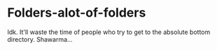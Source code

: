 # Folders-alot-of-folders
Idk. It'll waste the time of people who try to get to the absolute bottom directory.
Shawarma...
